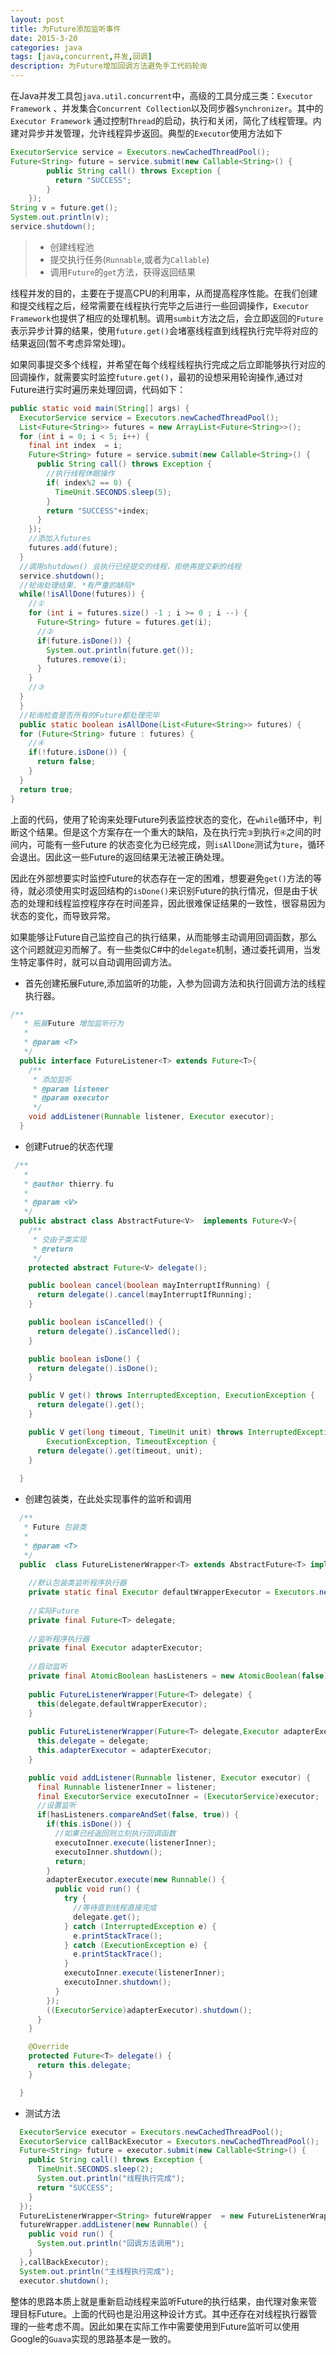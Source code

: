 ```yaml
---
layout: post
title: 为Future添加监听事件
date: 2015-3-20
categories: java
tags: [java,concurrent,并发,回调]
description: 为Future增加回调方法避免手工代码轮询
---
```


在Java并发工具包`java.util.concurrent`中，高级的工具分成三类：`Executor Framework` 、并发集合`Concurrent Collection`以及同步器`Synchronizer`。其中的`Executor Framework` 通过控制`Thread`的启动，执行和关闭，简化了线程管理。内建对异步并发管理，允许线程异步返回。典型的`Executor`使用方法如下

````java
ExecutorService service = Executors.newCachedThreadPool();
Future<String> future = service.submit(new Callable<String>() {
		public String call() throws Exception {
		  return "SUCCESS";
		}
	});
String v = future.get();
System.out.println(v);
service.shutdown();
````

>- 创建线程池
>- 提交执行任务(`Runnable`,或者为`Callable`)
>- 调用`Future`的`get`方法，获得返回结果

线程并发的目的，主要在于提高CPU的利用率，从而提高程序性能。在我们创建和提交线程之后，经常需要在线程执行完毕之后进行一些回调操作，`Executor Framework`也提供了相应的处理机制。调用`sumbit`方法之后，会立即返回的`Future`表示异步计算的结果，使用`future.get()`会堵塞线程直到线程执行完毕将对应的结果返回(暂不考虑异常处理)。

如果同事提交多个线程，并希望在每个线程线程执行完成之后立即能够执行对应的回调操作，就需要实时监控`future.get()`，最初的设想采用轮询操作,通过对Future进行实时遍历来处理回调，代码如下：

````java
public static void main(String[] args) {
  ExecutorService service = Executors.newCachedThreadPool();
  List<Future<String>> futures = new ArrayList<Future<String>>();
  for (int i = 0; i < 5; i++) {
    final int index  = i;
    Future<String> future = service.submit(new Callable<String>() {
      public String call() throws Exception {
        //执行线程休眠操作
        if( index%2 == 0) {
          TimeUnit.SECONDS.sleep(5);
        }
        return "SUCCESS"+index;
      }
    });
    //添加入futures
    futures.add(future);
  }
  //调用shutdown() 会执行已经提交的线程，拒绝再提交新的线程
  service.shutdown();
  //轮询处理结果. *有严重的缺陷*
  while(!isAllDone(futures)) {
    //①
    for (int i = futures.size() -1 ; i >= 0 ; i --) {
      Future<String> future = futures.get(i);
      //②
      if(future.isDone()) {
        System.out.println(future.get());
        futures.remove(i);
      }
    }
    //③
  }
  }
  //轮询检查是否所有的Future都处理完毕
  public static boolean isAllDone(List<Future<String>> futures) {
  for (Future<String> future : futures) {
    //④
    if(!future.isDone()) {
      return false;
    }
  }
  return true;
}
````

上面的代码，使用了轮询来处理Future列表监控状态的变化，在`while`循环中，判断这个结果。但是这个方案存在一个重大的缺陷，及在执行完`③`到执行`④`之间的时间内，可能有一些Future 的状态变化为已经完成，则`isAllDone`测试为`ture`，循环会退出。因此这一些Future的返回结果无法被正确处理。

因此在外部想要实时监控Future的状态存在一定的困难，想要避免`get()`方法的等待，就必须使用实时返回结构的`isDone()`来识别Future的执行情况，但是由于状态的处理和线程监控程序存在时间差异，因此很难保证结果的一致性，很容易因为状态的变化，而导致异常。

如果能够让Future自己监控自己的执行结果，从而能够主动调用回调函数，那么这个问题就迎刃而解了。有一些类似C#中的`delegate`机制，通过委托调用，当发生特定事件时，就可以自动调用回调方法。

- 首先创建拓展Future,添加监听的功能，入参为回调方法和执行回调方法的线程执行器。

````java
/**
   * 拓展Future 增加监听行为
   *
   * @param <T>
   */
  public interface FutureListener<T> extends Future<T>{
    /**
     * 添加监听
     * @param listener
     * @param executor
     */
    void addListener(Runnable listener, Executor executor);
  }
````

- 创建Futrue的状态代理

````java
 /**
   * 
   * @author thierry.fu
   *
   * @param <V>
   */
  public abstract class AbstractFuture<V>  implements Future<V>{
    /**
     * 交由子类实现
     * @return
     */
    protected abstract Future<V> delegate();

    public boolean cancel(boolean mayInterruptIfRunning) {
      return delegate().cancel(mayInterruptIfRunning);
    }

    public boolean isCancelled() {
      return delegate().isCancelled();
    }

    public boolean isDone() {
      return delegate().isDone();
    }

    public V get() throws InterruptedException, ExecutionException {
      return delegate().get();
    }

    public V get(long timeout, TimeUnit unit) throws InterruptedException,
        ExecutionException, TimeoutException {
      return delegate().get(timeout, unit);
    }
    
  }
````

- 创建包装类，在此处实现事件的监听和调用

````java
  /**
   * Future 包装类
   *
   * @param <T>
   */
  public  class FutureListenerWrapper<T> extends AbstractFuture<T> implements FutureListener<T> {
    
    //默认包装类监听程序执行器
    private static final Executor defaultWrapperExecutor = Executors.newCachedThreadPool();
    
    //实际Future
    private final Future<T> delegate;
    
    //监听程序执行器
    private final Executor adapterExecutor;
    
    //启动监听
    private final AtomicBoolean hasListeners = new AtomicBoolean(false);
    
    public FutureListenerWrapper(Future<T> delegate) {
      this(delegate,defaultWrapperExecutor);
    }
    
    public FutureListenerWrapper(Future<T> delegate,Executor adapterExecutor) {
      this.delegate = delegate;
      this.adapterExecutor = adapterExecutor;
    }

    public void addListener(Runnable listener, Executor executor) {
      final Runnable listenerInner = listener;
      final ExecutorService executoInner = (ExecutorService)executor;
      //设置监听
      if(hasListeners.compareAndSet(false, true)) {
        if(this.isDone()) {
          //如果已经返回则立刻执行回调函数
          executoInner.execute(listenerInner);
          executoInner.shutdown();
          return;
        }
        adapterExecutor.execute(new Runnable() {
          public void run() {
            try {
              //等待直到线程直接完成
              delegate.get();
            } catch (InterruptedException e) {
              e.printStackTrace();
            } catch (ExecutionException e) {
              e.printStackTrace();
            }
            executoInner.execute(listenerInner);
            executoInner.shutdown();
          }
        });
        ((ExecutorService)adapterExecutor).shutdown();
      }
    }

    @Override
    protected Future<T> delegate() {
      return this.delegate;
    }

  }
````

- 测试方法

````java
  ExecutorService executor = Executors.newCachedThreadPool();
  ExecutorService callBackExecutor = Executors.newCachedThreadPool();
  Future<String> future = executor.submit(new Callable<String>() {
    public String call() throws Exception {
      TimeUnit.SECONDS.sleep(2);
      System.out.println("线程执行完成");
      return "SUCCESS";
    }
  });
  FutureListenerWrapper<String> futureWrapper  = new FutureListenerWrapper<String>(future);
  futureWrapper.addListener(new Runnable() {
    public void run() {
      System.out.println("回调方法调用");
    }
  },callBackExecutor);
  System.out.println("主线程执行完成");
  executor.shutdown();
````

整体的思路本质上就是重新启动线程来监听Future的执行结果，由代理对象来管理目标Future。上面的代码也是沿用这种设计方式。其中还存在对线程执行器管理的一些考虑不周。因此如果在实际工作中需要使用到Future监听可以使用Google的`Guava`实现的思路基本是一致的。